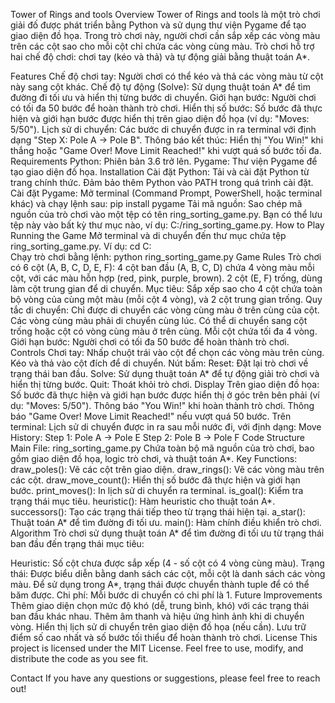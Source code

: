 Tower of Rings and tools
Overview
Tower of Rings and tools là một trò chơi giải đố được phát triển bằng Python và sử dụng thư viện Pygame để tạo giao diện đồ họa. Trong trò chơi này, người chơi cần sắp xếp các vòng màu trên các cột sao cho mỗi cột chỉ chứa các vòng cùng màu. Trò chơi hỗ trợ hai chế độ chơi: chơi tay (kéo và thả) và tự động giải bằng thuật toán A*.

Features
Chế độ chơi tay: Người chơi có thể kéo và thả các vòng màu từ cột này sang cột khác.
Chế độ tự động (Solve): Sử dụng thuật toán A* để tìm đường đi tối ưu và hiển thị từng bước di chuyển.
Giới hạn bước: Người chơi có tối đa 50 bước để hoàn thành trò chơi.
Hiển thị số bước: Số bước đã thực hiện và giới hạn bước được hiển thị trên giao diện đồ họa (ví dụ: "Moves: 5/50").
Lịch sử di chuyển: Các bước di chuyển được in ra terminal với định dạng "Step X: Pole A -> Pole B".
Thông báo kết thúc: Hiển thị "You Win!" khi thắng hoặc "Game Over! Move Limit Reached!" khi vượt quá số bước tối đa.
Requirements
Python: Phiên bản 3.6 trở lên.
Pygame: Thư viện Pygame để tạo giao diện đồ họa.
Installation
Cài đặt Python:
Tải và cài đặt Python từ trang chính thức. Đảm bảo thêm Python vào PATH trong quá trình cài đặt.
Cài đặt Pygame:
Mở terminal (Command Prompt, PowerShell, hoặc terminal khác) và chạy lệnh sau:
pip install pygame
Tải mã nguồn:
Sao chép mã nguồn của trò chơi vào một tệp có tên ring_sorting_game.py. Bạn có thể lưu tệp này vào bất kỳ thư mục nào, ví dụ: C:/ring_sorting_game.py.
How to Play
Running the Game
Mở terminal và di chuyển đến thư mục chứa tệp ring_sorting_game.py. Ví dụ:
cd C:\
Chạy trò chơi bằng lệnh:
python ring_sorting_game.py
Game Rules
Trò chơi có 6 cột (A, B, C, D, E, F):
4 cột ban đầu (A, B, C, D) chứa 4 vòng màu mỗi cột, với các màu hỗn hợp (red, pink, purple, brown).
2 cột (E, F) trống, dùng làm cột trung gian để di chuyển.
Mục tiêu: Sắp xếp sao cho 4 cột chứa toàn bộ vòng của cùng một màu (mỗi cột 4 vòng), và 2 cột trung gian trống.
Quy tắc di chuyển:
Chỉ được di chuyển các vòng cùng màu ở trên cùng của cột.
Các vòng cùng màu phải di chuyển cùng lúc.
Có thể di chuyển sang cột trống hoặc cột có vòng cùng màu ở trên cùng.
Mỗi cột chứa tối đa 4 vòng.
Giới hạn bước: Người chơi có tối đa 50 bước để hoàn thành trò chơi.
Controls
Chơi tay:
Nhấp chuột trái vào cột để chọn các vòng màu trên cùng.
Kéo và thả vào cột đích để di chuyển.
Nút bấm:
Reset: Đặt lại trò chơi về trạng thái ban đầu.
Solve: Sử dụng thuật toán A* để tự động giải trò chơi và hiển thị từng bước.
Quit: Thoát khỏi trò chơi.
Display
Trên giao diện đồ họa:
Số bước đã thực hiện và giới hạn bước được hiển thị ở góc trên bên phải (ví dụ: "Moves: 5/50").
Thông báo "You Win!" khi hoàn thành trò chơi.
Thông báo "Game Over! Move Limit Reached!" nếu vượt quá 50 bước.
Trên terminal:
Lịch sử di chuyển được in ra sau mỗi nước đi, với định dạng:
Move History:
Step 1: Pole A -> Pole E
Step 2: Pole B -> Pole F
Code Structure
Main File: ring_sorting_game.py
Chứa toàn bộ mã nguồn của trò chơi, bao gồm giao diện đồ họa, logic trò chơi, và thuật toán A*.
Key Functions:
draw_poles(): Vẽ các cột trên giao diện.
draw_rings(): Vẽ các vòng màu trên các cột.
draw_move_count(): Hiển thị số bước đã thực hiện và giới hạn bước.
print_moves(): In lịch sử di chuyển ra terminal.
is_goal(): Kiểm tra trạng thái mục tiêu.
heuristic(): Hàm heuristic cho thuật toán A*.
successors(): Tạo các trạng thái tiếp theo từ trạng thái hiện tại.
a_star(): Thuật toán A* để tìm đường đi tối ưu.
main(): Hàm chính điều khiển trò chơi.
Algorithm
Trò chơi sử dụng thuật toán A* để tìm đường đi tối ưu từ trạng thái ban đầu đến trạng thái mục tiêu:

Heuristic: Số cột chưa được sắp xếp (4 - số cột có 4 vòng cùng màu).
Trạng thái: Được biểu diễn bằng danh sách các cột, mỗi cột là danh sách các vòng màu. Để sử dụng trong A*, trạng thái được chuyển thành tuple để có thể băm được.
Chi phí: Mỗi bước di chuyển có chi phí là 1.
Future Improvements
Thêm giao diện chọn mức độ khó (dễ, trung bình, khó) với các trạng thái ban đầu khác nhau.
Thêm âm thanh và hiệu ứng hình ảnh khi di chuyển vòng.
Hiển thị lịch sử di chuyển trên giao diện đồ họa (nếu cần).
Lưu trữ điểm số cao nhất và số bước tối thiểu để hoàn thành trò chơi.
License
This project is licensed under the MIT License. Feel free to use, modify, and distribute the code as you see fit.

Contact
If you have any questions or suggestions, please feel free to reach out!
